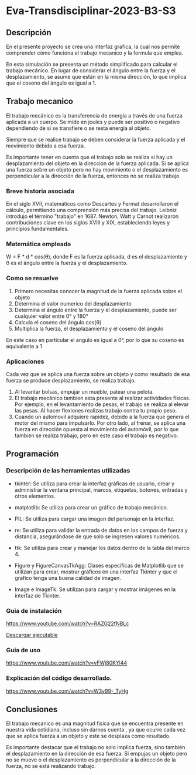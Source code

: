 
# Eva-Transdisciplinar-2023-B3-S3


## Descripción

En el presente proyecto se crea una interfaz grafica, la cual nos permite comprender cómo funciona el trabajo mecanico y la formula que emplea.

En esta simulación se presenta un método simplificado para calcular el trabajo mecánico. En lugar de considerar el ángulo entre la fuerza y el desplazamiento, se asume que
están en la misma dirección, lo que implica que el coseno del ángulo es igual a 1.

## Trabajo mecanico

El trabajo mecánico es la transferencia de energía a través de una fuerza aplicada a un cuerpo. Se mide en joules y puede ser
positivo o negativo dependiendo de si se transfiere o se resta energía al objeto.

Siempre que se realice trabajo se deben considerar la fuerza aplicada y el movimiento debido a esa fuerza.

Es importante tener en cuenta que el trabajo solo se realiza si hay un desplazamiento del objeto en la dirección de la fuerza aplicada. Si se aplica una fuerza sobre un
objeto pero no hay movimiento o el desplazamiento es perpendicular a la dirección de la fuerza, entonces no se realiza trabajo.

### Breve historia asociada

En el siglo XVII, matemáticos como Descartes y Fermat desarrollaron el cálculo, permitiendo una comprensión más precisa del trabajo. Leibniz introdujo el término "trabajo"
en 1687. Newton, Watt y Carnot realizaron contribuciones clave en los siglos XVIII y XIX, estableciendo leyes y principios fundamentales.

### Matemática empleada

W = F * d * cos(θ), donde F es la fuerza aplicada, d es el desplazamiento y θ es el ángulo entre la fuerza y el desplazamiento.

### Como se resuelve

1.  Primero necesitas conocer la magnitud de la fuerza aplicada sobre el objeto
2.  Determina el valor numerico del desplazamiento
3.  Determina el ángulo entre la fuerza y el desplazamiento, puede ser cualquier valor entre 0° y 180°
4.  Calcula el coseno del ángulo cos(θ)
5.  Multiplica la fuerza, el desplazamiento y el coseno del ángulo

En este caso en particular el angulo es igual a 0°, por lo que su coseno es equivalente a 1

### Aplicaciones

Cada vez que se aplica una fuerza sobre un objeto y como resultado de esa fuerza se produce desplazamiento, se realiza trabajo.

1. Al levantar bolsas, empujar un mueble, patear una pelota.
2. El trabajo mecánico tambien esta presente al realizar actividades físicas. Por ejemplo, en el levantamiento de pesas,
el trabajo se realiza al elevar las pesas. Al hacer flexiones realizas trabajo contra tu propio peso.
3. Cuando un automovil adquiere rapidez, debido a la fuerza que genera el motor del mismo para impulsarlo. Por otro lado, al frenar, se aplica una fuerza en dirección
opuesta al movimiento del automóvil, por lo que tambien se realiza trabajo, pero en este caso el trabajo es negativo.

## Programación


### Descripción de las herramientas utilizadas

- tkinter: Se utiliza para crear la interfaz gráficas de usuario, crear y administrar la
ventana principal, marcos, etiquetas, botones, entradas y otros elementos.

- matplotlib: Se utiliza para crear un gráfico de trabajo mecánico.

- PIL: Se utiliza para cargar una imagen del personaje en la interfaz.

- re: Se utiliza para validar la entrada de datos en los campos de fuerza y distancia, asegurándose de que solo se ingresen valores numéricos.

- ttk: Se utiliza para crear y manejar los datos dentro de la tabla del marco 4.

- Figure y FigureCanvasTkAgg: Clases especificas de Matplotlib que se utilizan para crear, mostrar gráficos en una interfaz Tkinter y que el grafico tenga una buena calidad
de imagen.

- Image e ImageTk: Se utilizan para cargar y mostrar imágenes en la interfaz de Tkinter.

### Guia de instalación

https://www.youtube.com/watch?v=RAZG22fNBLc

[Descargar ejecutable](https://www.mediafire.com/file/et161eg3wo2gkwi/archivo+exe.rar/file)

### Guia de uso

https://www.youtube.com/watch?v=vFWj80KYi44

### Explicación del código desarrollado.

https://www.youtube.com/watch?v=W3y99-_TyHg

## Conclusiones

El trabajo mecanico es una magnitud fisica que se encuentra presente en nuestra vida cotidiana, incluso sin darnos cuenta , ya que ocurre cada vez que se aplica fuerza a un
objeto y este se desplaza como resultado.

Es importante destacar que el trabajo no solo implica fuerza, sino también el desplazamiento en la dirección de esa fuerza. Si empujas un objeto pero no se mueve o el
desplazamiento es perpendicular a la dirección de la fuerza, no se está realizando trabajo.
